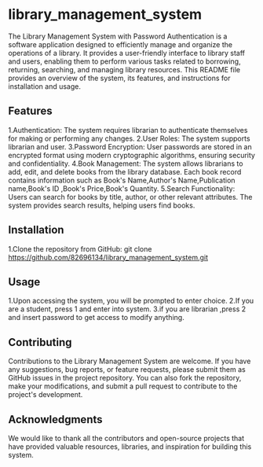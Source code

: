 # library_management_system
The Library Management System with Password Authentication is a software application designed to efficiently manage and organize the operations of a library. It provides a user-friendly interface to library staff and users, enabling them to perform various tasks related to borrowing, returning, searching, and managing library resources. This README file provides an overview of the system, its features, and instructions for installation and usage.

## Features
 1.Authentication: The system requires librarian to authenticate themselves for making or performing any changes.
 2.User Roles: The system supports librarian and user.
 3.Password Encryption: User passwords are stored in an encrypted format using modern cryptographic algorithms, ensuring security and confidentiality.
 4.Book Management: The system allows librarians to add, edit, and delete books from the library database. Each book record contains information such as 
  Book's Name,Author's Name,Publication name,Book's ID ,Book's Price,Book's Quantity.
 5.Search Functionality: Users can search for books by title, author, or other relevant attributes. The system provides search results, helping 
   users find books.
## Installation
 1.Clone the repository from GitHub: git clone https://github.com/82696134/library_management_system.git
## Usage
 1.Upon accessing the system, you will be prompted to enter choice.
 2.If you are a student, press 1 and enter into system.
 3.if you are librarian ,press 2 and insert password to get access to modify anything.
## Contributing
Contributions to the Library Management System are welcome. If you have any suggestions, bug reports, or feature requests, please submit them as GitHub issues in the project repository. You can also fork the repository, make your modifications, and submit a pull request to contribute to the project's development.
## Acknowledgments
We would like to thank all the contributors and open-source projects that have provided valuable resources, libraries, and inspiration for building this system.
